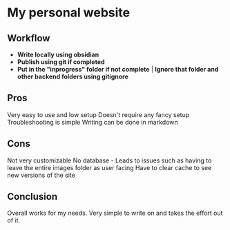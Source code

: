 # My personal website

## Workflow
- **Write locally using obsidian**
- **Publish using git if completed**
- **Put in the "inprogress" folder if not complete** | **Ignore that folder and other backend folders using gitignore**

## Pros
Very easy to use and low setup
Doesn't require any fancy setup
Troubleshooting is simple
Writing can be done in markdown

## Cons
Not very customizable
No database - Leads to issues such as having to leave the entire images folder as user facing
Have to clear cache to see new versions of the site

## Conclusion
Overall works for my needs. Very simple to write on and takes the effort out of it.